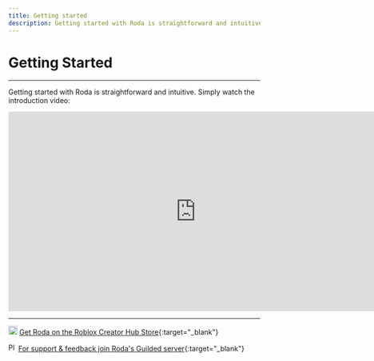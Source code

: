 ```yaml
---
title: Getting started
description: Getting started with Roda is straightforward and intuitive, watch the introduction video to begin using the plugin effectively.
---
```


# Getting Started
---

Getting started with Roda is straightforward and intuitive. Simply watch the introduction video:

<iframe width="750" height="400" src="https://www.youtube.com/embed/gaCZ7cL6XtI?si=CuIkNXFGSCNf8OR5" title="YouTube video player" frameborder="0" allow="accelerometer; autoplay; clipboard-write; encrypted-media; gyroscope; picture-in-picture; web-share" referrerpolicy="strict-origin-when-cross-origin" allowfullscreen></iframe>

---

<img src="/roda-docs/img/Roblox_Studio_logo.svg" alt="Plus Button" width="18" class="skip-lightbox"> [Get Roda on the Roblox Creator Hub Store](https://create.roblox.com/store/asset/133651980498948/Roda){:target="_blank"}

<img src="/roda-docs/img/guilded.svg" alt="Plus Button" width="16" class="skip-lightbox"> [For support & feedback join Roda's Guilded server](https://www.guilded.gg/i/kJaOowY2){:target="_blank"}

